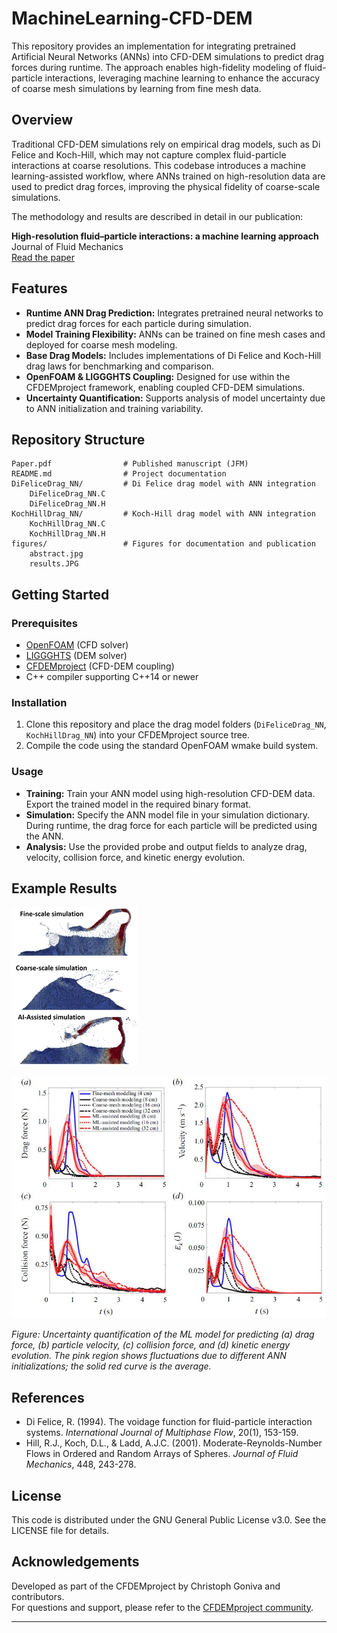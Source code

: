 # MachineLearning-CFD-DEM

This repository provides an implementation for integrating pretrained Artificial Neural Networks (ANNs) into CFD-DEM simulations to predict drag forces during runtime. The approach enables high-fidelity modeling of fluid-particle interactions, leveraging machine learning to enhance the accuracy of coarse mesh simulations by learning from fine mesh data.

## Overview

Traditional CFD-DEM simulations rely on empirical drag models, such as Di Felice and Koch-Hill, which may not capture complex fluid-particle interactions at coarse resolutions. This codebase introduces a machine learning-assisted workflow, where ANNs trained on high-resolution data are used to predict drag forces, improving the physical fidelity of coarse-scale simulations.

The methodology and results are described in detail in our publication:

**High-resolution fluid–particle interactions: a machine learning approach**  
Journal of Fluid Mechanics  
[Read the paper](https://www.cambridge.org/core/journals/journal-of-fluid-mechanics/article/highresolution-fluidparticle-interactions-a-machine-learning-approach/6C80409A3FA5427BDF3ADF1B26EFB224)

## Features

- **Runtime ANN Drag Prediction:** Integrates pretrained neural networks to predict drag forces for each particle during simulation.
- **Model Training Flexibility:** ANNs can be trained on fine mesh cases and deployed for coarse mesh modeling.
- **Base Drag Models:** Includes implementations of Di Felice and Koch-Hill drag laws for benchmarking and comparison.
- **OpenFOAM & LIGGGHTS Coupling:** Designed for use within the CFDEMproject framework, enabling coupled CFD-DEM simulations.
- **Uncertainty Quantification:** Supports analysis of model uncertainty due to ANN initialization and training variability.

## Repository Structure

```
Paper.pdf                # Published manuscript (JFM)
README.md                # Project documentation
DiFeliceDrag_NN/         # Di Felice drag model with ANN integration
    DiFeliceDrag_NN.C
    DiFeliceDrag_NN.H
KochHillDrag_NN/         # Koch-Hill drag model with ANN integration
    KochHillDrag_NN.C
    KochHillDrag_NN.H
figures/                 # Figures for documentation and publication
    abstract.jpg
    results.JPG
```

## Getting Started

### Prerequisites

- [OpenFOAM](https://openfoam.org/) (CFD solver)
- [LIGGGHTS](https://www.cfdem.com/liggghts-open-source-discrete-element-method-particle-simulation-code) (DEM solver)
- [CFDEMproject](https://github.com/CFDEMproject/CFDEMcoupling-PUBLIC) (CFD-DEM coupling)
- C++ compiler supporting C++14 or newer

### Installation

1. Clone this repository and place the drag model folders (`DiFeliceDrag_NN`, `KochHillDrag_NN`) into your CFDEMproject source tree.
2. Compile the code using the standard OpenFOAM wmake build system.

### Usage

- **Training:** Train your ANN model using high-resolution CFD-DEM data. Export the trained model in the required binary format.
- **Simulation:** Specify the ANN model file in your simulation dictionary. During runtime, the drag force for each particle will be predicted using the ANN.
- **Analysis:** Use the provided probe and output fields to analyze drag, velocity, collision force, and kinetic energy evolution.

## Example Results

![Abstract](figures/abstract.jpg)

![Results](figures/results.JPG)

*Figure: Uncertainty quantification of the ML model for predicting (a) drag force, (b) particle velocity, (c) collision force, and (d) kinetic energy evolution. The pink region shows fluctuations due to different ANN initializations; the solid red curve is the average.*

## References

- Di Felice, R. (1994). The voidage function for fluid-particle interaction systems. *International Journal of Multiphase Flow*, 20(1), 153-159.
- Hill, R.J., Koch, D.L., & Ladd, A.J.C. (2001). Moderate-Reynolds-Number Flows in Ordered and Random Arrays of Spheres. *Journal of Fluid Mechanics*, 448, 243-278.

## License

This code is distributed under the GNU General Public License v3.0. See the LICENSE file for details.

## Acknowledgements

Developed as part of the CFDEMproject by Christoph Goniva and contributors.  
For questions and support, please refer to the [CFDEMproject community](https://www.cfdem.com/).

---